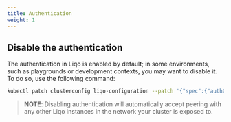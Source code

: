 ```yaml
---
title: Authentication
weight: 1
---
```


## Disable the authentication

The authentication in Liqo is enabled by default; in some environments, such as playgrounds or development contexts, you
may want to disable it. To do so, use the following command:

```bash
kubectl patch clusterconfig liqo-configuration --patch '{"spec":{"authConfig":{"allowEmptyToken": true}}}' --type 'merge'
```

> __NOTE__: Disabling authentication will automatically accept peering with any other Liqo instances in the network your cluster is exposed to.
